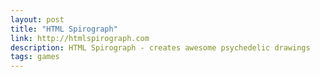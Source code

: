 ```yaml
---
layout: post
title: "HTML Spirograph"
link: http://htmlspirograph.com
description: HTML Spirograph - creates awesome psychedelic drawings
tags: games
---
```

